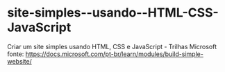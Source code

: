 # site-simples--usando--HTML-CSS-JavaScript
Criar um site simples usando HTML, CSS e JavaScript - Trilhas Microsoft
fonte: https://docs.microsoft.com/pt-br/learn/modules/build-simple-website/
